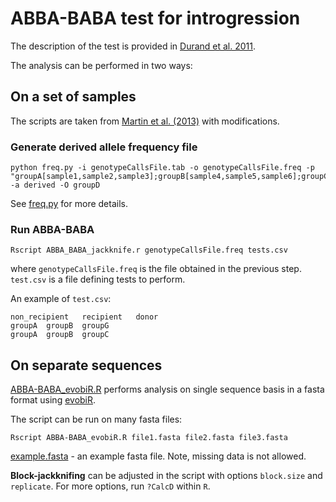 # ABBA-BABA test for introgression


The description of the test is provided in [Durand et al. 2011](http://mbe.oxfordjournals.org/content/28/8/2239.short).

The analysis can be performed in two ways:

## On a set of samples

The scripts are taken from [Martin et al. (2013)](http://datadryad.org/resource/doi:10.5061/dryad.dk712) with modifications.

### Generate derived allele frequency file

```
python freq.py -i genotypeCallsFile.tab -o genotypeCallsFile.freq -p "groupA[sample1,sample2,sample3];groupB[sample4,sample5,sample6];groupC[sample7,sample8,sample9];groupD[sample10];groupG[sample11,sample12]" -a derived -O groupD
```

See [freq.py](population-genetic-analyses/ABBA-BABA/freq.py) for more details.


### Run ABBA-BABA

```
Rscript ABBA_BABA_jackknife.r genotypeCallsFile.freq tests.csv 
```

where `genotypeCallsFile.freq` is the file obtained in the previous step. `test.csv` is a file defining tests to perform.
  
An example of `test.csv`:
```
non_recipient   recipient   donor
groupA	groupB	groupG
groupA	groupB	groupC

```

## On separate sequences


[ABBA-BABA_evobiR.R](population-genetic-analyses/ABBA-BABA_evobiR.R) performs analysis on single sequence basis in a fasta format using [evobiR](https://cran.r-project.org/web/packages/evobiR/index.html).

The script can be run on many fasta files:

```
Rscript ABBA-BABA_evobiR.R file1.fasta file2.fasta file3.fasta
```
[example.fasta](population-genetic-analyses/example.fasta) - an example fasta file. Note, missing data is not allowed.

**Block-jackknifing** can be adjusted in the script with options `block.size` and `replicate`. For more options, run `?CalcD` within `R`.